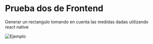 # Prueba dos de Frontend

Generar un rectangulo tomando en cuenta las medidas dadas utilizando react native

![Ejemplo](/images/prueba1.png)